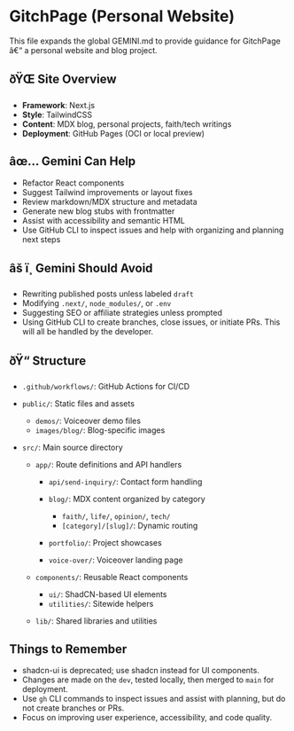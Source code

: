 ﻿# GitchPage (Personal Website)

This file expands the global GEMINI.md to provide guidance for GitchPage â€“ a personal website and blog project.

## ðŸŒ Site Overview

- **Framework**: Next.js
- **Style**: TailwindCSS
- **Content**: MDX blog, personal projects, faith/tech writings
- **Deployment**: GitHub Pages (OCI or local preview)

## âœ… Gemini Can Help

- Refactor React components
- Suggest Tailwind improvements or layout fixes
- Review markdown/MDX structure and metadata
- Generate new blog stubs with frontmatter
- Assist with accessibility and semantic HTML
- Use GitHub CLI to inspect issues and help with organizing and planning next steps

## âš ï¸ Gemini Should Avoid

- Rewriting published posts unless labeled `draft`
- Modifying `.next/`, `node_modules/`, or `.env`
- Suggesting SEO or affiliate strategies unless prompted
- Using GitHub CLI to create branches, close issues, or initiate PRs. This will all be handled by the developer.

## ðŸ“ Structure

- `.github/workflows/`: GitHub Actions for CI/CD
- `public/`: Static files and assets

  - `demos/`: Voiceover demo files
  - `images/blog/`: Blog-specific images

- `src/`: Main source directory

  - `app/`: Route definitions and API handlers

    - `api/send-inquiry/`: Contact form handling
    - `blog/`: MDX content organized by category

      - `faith/`, `life/`, `opinion/`, `tech/`
      - `[category]/[slug]/`: Dynamic routing

    - `portfolio/`: Project showcases
    - `voice-over/`: Voiceover landing page

  - `components/`: Reusable React components

    - `ui/`: ShadCN-based UI elements
    - `utilities/`: Sitewide helpers

  - `lib/`: Shared libraries and utilities

## Things to Remember

- shadcn-ui is deprecated; use shadcn instead for UI components.
- Changes are made on the `dev`, tested locally, then merged to `main` for deployment.
- Use `gh` CLI commands to inspect issues and assist with planning, but do not create branches or PRs.
- Focus on improving user experience, accessibility, and code quality.

